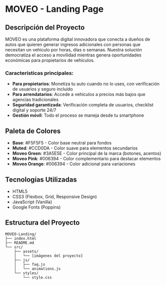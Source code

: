 # MOVEO - Landing Page

## Descripción del Proyecto

MOVEO es una plataforma digital innovadora que conecta a dueños de autos que quieren generar ingresos adicionales con personas que necesitan un vehículo por horas, días o semanas. Nuestra solución democratiza el acceso a movilidad mientras genera oportunidades económicas para propietarios de vehículos.

### Características principales:
- **Para propietarios**: Monetiza tu auto cuando no lo uses, con verificación de usuarios y seguro incluido
- **Para arrendatarios**: Accede a vehículos a precios más bajos que agencias tradicionales
- **Seguridad garantizada**: Verificación completa de usuarios, checklist digital y soporte 24/7
- **Gestión móvil**: Todo el proceso se maneja desde tu smartphone

## Paleta de Colores

- **Base**: #F5F5F5 - Color base neutral para fondos
- **Muted**: #CCD0DA - Color suave para elementos secundarios  
- **Moveo Green**: #3A5E5E - Color principal de la marca (botones, acentos)
- **Moveo Pink**: #006394 - Color complementario para destacar elementos
- **Moveo Orange**: #006394 - Color adicional para variaciones

## Tecnologías Utilizadas

- HTML5
- CSS3 (Flexbox, Grid, Responsive Design)
- JavaScript (Vanilla)
- Google Fonts (Poppins)

## Estructura del Proyecto

```
MOVEO-Landing/
├── index.html
├── README.md
└── src/
    ├── assets/
    │   └── [imágenes del proyecto]
    ├── js/
    │   ├── faq.js
    │   └── animations.js
    └── styles/
        └── style.css
```
